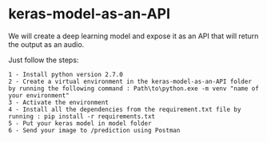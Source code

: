 # keras-model-as-an-API

We will create a deep learning model and expose it as an API that will return the output as an audio.

Just follow the steps:
	
	
	1 - Install python version 2.7.0
	2 - Create a virtual environment in the keras-model-as-an-API folder by running the following command : Path\to\python.exe -m venv "name of your environment"
	3 - Activate the environment
	4 - Install all the dependencies from the requirement.txt file by running : pip install -r requirements.txt
	5 - Put your keras model in model folder
	6 - Send your image to /prediction using Postman


